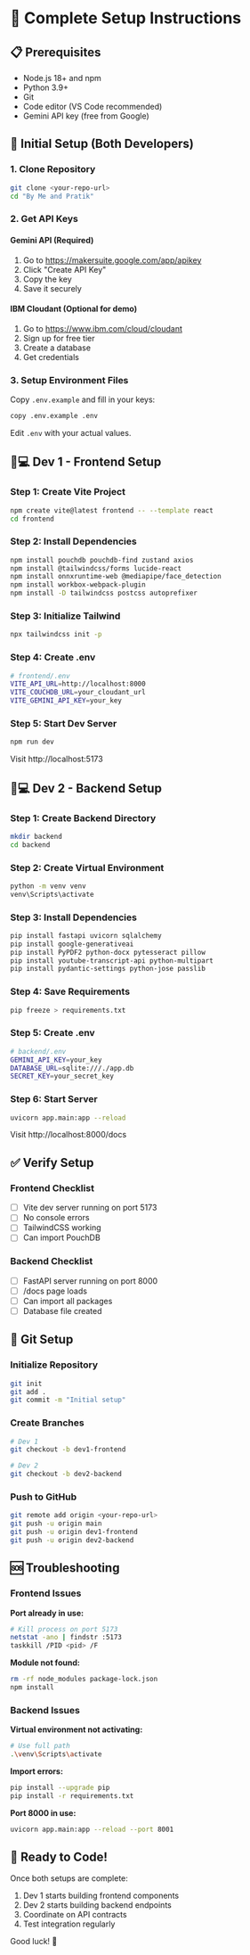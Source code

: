 # 🚀 Complete Setup Instructions

## 📋 Prerequisites

- Node.js 18+ and npm
- Python 3.9+
- Git
- Code editor (VS Code recommended)
- Gemini API key (free from Google)

## 🔧 Initial Setup (Both Developers)

### 1. Clone Repository
```bash
git clone <your-repo-url>
cd "By Me and Pratik"
```

### 2. Get API Keys

#### Gemini API (Required)
1. Go to https://makersuite.google.com/app/apikey
2. Click "Create API Key"
3. Copy the key
4. Save it securely

#### IBM Cloudant (Optional for demo)
1. Go to https://www.ibm.com/cloud/cloudant
2. Sign up for free tier
3. Create a database
4. Get credentials

### 3. Setup Environment Files

Copy `.env.example` and fill in your keys:
```bash
copy .env.example .env
```

Edit `.env` with your actual values.

## 👨💻 Dev 1 - Frontend Setup

### Step 1: Create Vite Project
```bash
npm create vite@latest frontend -- --template react
cd frontend
```

### Step 2: Install Dependencies
```bash
npm install pouchdb pouchdb-find zustand axios
npm install @tailwindcss/forms lucide-react
npm install onnxruntime-web @mediapipe/face_detection
npm install workbox-webpack-plugin
npm install -D tailwindcss postcss autoprefixer
```

### Step 3: Initialize Tailwind
```bash
npx tailwindcss init -p
```

### Step 4: Create .env
```bash
# frontend/.env
VITE_API_URL=http://localhost:8000
VITE_COUCHDB_URL=your_cloudant_url
VITE_GEMINI_API_KEY=your_key
```

### Step 5: Start Dev Server
```bash
npm run dev
```

Visit http://localhost:5173

## 👨💻 Dev 2 - Backend Setup

### Step 1: Create Backend Directory
```bash
mkdir backend
cd backend
```

### Step 2: Create Virtual Environment
```bash
python -m venv venv
venv\Scripts\activate
```

### Step 3: Install Dependencies
```bash
pip install fastapi uvicorn sqlalchemy
pip install google-generativeai
pip install PyPDF2 python-docx pytesseract pillow
pip install youtube-transcript-api python-multipart
pip install pydantic-settings python-jose passlib
```

### Step 4: Save Requirements
```bash
pip freeze > requirements.txt
```

### Step 5: Create .env
```bash
# backend/.env
GEMINI_API_KEY=your_key
DATABASE_URL=sqlite:///./app.db
SECRET_KEY=your_secret_key
```

### Step 6: Start Server
```bash
uvicorn app.main:app --reload
```

Visit http://localhost:8000/docs

## ✅ Verify Setup

### Frontend Checklist
- [ ] Vite dev server running on port 5173
- [ ] No console errors
- [ ] TailwindCSS working
- [ ] Can import PouchDB

### Backend Checklist
- [ ] FastAPI server running on port 8000
- [ ] /docs page loads
- [ ] Can import all packages
- [ ] Database file created

## 🔄 Git Setup

### Initialize Repository
```bash
git init
git add .
git commit -m "Initial setup"
```

### Create Branches
```bash
# Dev 1
git checkout -b dev1-frontend

# Dev 2
git checkout -b dev2-backend
```

### Push to GitHub
```bash
git remote add origin <your-repo-url>
git push -u origin main
git push -u origin dev1-frontend
git push -u origin dev2-backend
```

## 🆘 Troubleshooting

### Frontend Issues

**Port already in use:**
```bash
# Kill process on port 5173
netstat -ano | findstr :5173
taskkill /PID <pid> /F
```

**Module not found:**
```bash
rm -rf node_modules package-lock.json
npm install
```

### Backend Issues

**Virtual environment not activating:**
```bash
# Use full path
.\venv\Scripts\activate
```

**Import errors:**
```bash
pip install --upgrade pip
pip install -r requirements.txt
```

**Port 8000 in use:**
```bash
uvicorn app.main:app --reload --port 8001
```

## 🎉 Ready to Code!

Once both setups are complete:
1. Dev 1 starts building frontend components
2. Dev 2 starts building backend endpoints
3. Coordinate on API contracts
4. Test integration regularly

Good luck! 🚀
